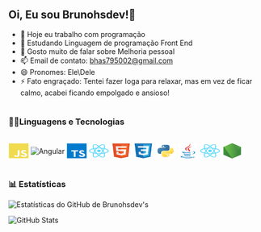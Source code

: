 ## Oi, Eu sou Brunohsdev!👋

- 🔭 Hoje eu trabalho com programação
- 🌱 Estudando Linguagem de programação Front End
- 💬 Gosto muito de falar sobre Melhoria pessoal
- 📫 Email de contato: bhas795002@gmail.com
- 😄 Pronomes: Ele\Dele
- ⚡ Fato engraçado: Tentei fazer Ioga para relaxar, mas em vez de ficar calmo, acabei ficando empolgado e ansioso!
#
### 🐱‍🚀Linguagens e Tecnologias
<div style="display: inline_block"><br>
  <img align="center" alt="Brunohsdev-Js" height="30" width="40" src="https://raw.githubusercontent.com/devicons/devicon/master/icons/javascript/javascript-plain.svg">
  <img align="center" alt="Angular" height="30" widht="40" src="https://cdn.jsdelivr.net/gh/devicons/devicon/icons/angularjs/angularjs-plain.svg" />
  <img align="center" alt="Brunohsdev-Ts" height="30" width="40" src="https://raw.githubusercontent.com/devicons/devicon/master/icons/typescript/typescript-plain.svg">
  <img align="center" alt="Brunohsdev-React" height="30" width="40" src="https://raw.githubusercontent.com/devicons/devicon/master/icons/react/react-original.svg">
  <img align="center" alt="Brunohsdev-HTML" height="30" width="40" src="https://raw.githubusercontent.com/devicons/devicon/master/icons/html5/html5-original.svg">
  <img align="center" alt="Brunohsdev-CSS" height="30" width="40" src="https://raw.githubusercontent.com/devicons/devicon/master/icons/css3/css3-original.svg">
  <img align="center" alt="Brunohsdev-Python" height="30" width="40" src="https://raw.githubusercontent.com/devicons/devicon/master/icons/python/python-original.svg">
  <img align="center" alt="Brunohsdev-Java" height="30" width="40" src="https://raw.githubusercontent.com/devicons/devicon/master/icons/java/java-original.svg">
  <img align="center" alt="Brunohsdev-React" height="30" width="40" src="https://raw.githubusercontent.com/devicons/devicon/master/icons/react/react-original.svg">
  <img align="center" alt="Brunohsdev-Nodejs" height="30" width="40" src="https://raw.githubusercontent.com/devicons/devicon/master/icons/nodejs/nodejs-original.svg">


</div>

#

### 📊 Estatísticas

![Estatísticas do GitHub de Brunohsdev's](https://github-readme-stats.vercel.app/api?username=Brunohsdev&show_icons=true&theme=tokyonight)

<img 
      align="left" 
      alt="GitHub Stats" 
      height="200" 
      src="https://github-readme-stats.vercel.app/api/top-langs/?username=Brunohsdev&theme=tokyonight&layout=compact&custom_title=Tecnologias&langs_count=9" 
  />




#
